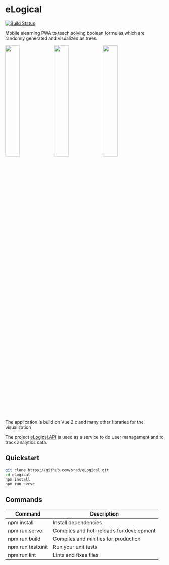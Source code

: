 # eLogical

[![Build Status](https://jenkins.sedrad.com/buildStatus/icon?job=eLogical.App)](https://jenkins.sedrad.com/job/eLogical.App/)

Mobile elearning PWA to teach solving boolean formulas which are randomly generated and visualized as trees.

<img src="/../master/assets/media/0.jpg?raw=true" width="30%"> <img src="/../master/assets/media/1.jpg?raw=true" width="30%"> <img src="/../master/assets/media/2.jpg?raw=true" width="30%">

The application is build on Vue 2.x and many other libraries for the visualization

The project [eLogical.API](https://github.com/srad/eLogical.API) is used as a service to do user management and to track analytics data.

## Quickstart

```bash
git clone https://github.com/srad/eLogical.git
cd eLogical
npm install
npm run serve
```

## Commands

Command                    | Description
---------------------------|---------------------------------------------------------------------------------------
npm install                | Install dependencies
npm run serve              | Compiles and hot-reloads for development
npm run build              | Compiles and minifies for production
npm run test:unit          | Run your unit tests
npm run lint               | Lints and fixes files
